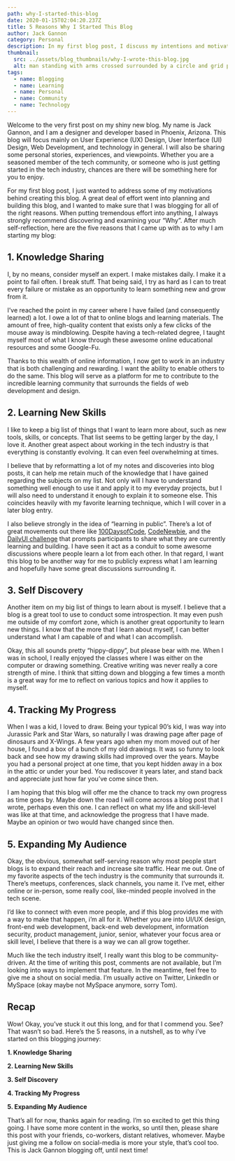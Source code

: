 ```yaml
---
path: why-I-started-this-blog
date: 2020-01-15T02:04:20.237Z
title: 5 Reasons Why I Started This Blog
author: Jack Gannon
category: Personal
description: In my first blog post, I discuss my intentions and motivations behind starting my blogging journey.
thumbnail:
  src: ../assets/blog_thumbnails/why-I-wrote-this-blog.jpg
  alt: man standing with arms crossed surrounded by a circle and grid pattern
tags:
  - name: Blogging
  - name: Learning
  - name: Personal
  - name: Community
  - name: Technology
---
```


Welcome to the very first post on my shiny new blog. My name is Jack Gannon, and I am a designer and developer based in Phoenix, Arizona. This blog will focus mainly on User Experience (UX) Design, User Interface (UI) Design, Web Development, and technology in general. I will also be sharing some personal stories, experiences, and viewpoints. Whether you are a seasoned member of the tech community, or someone who is just getting started in the tech industry, chances are there will be something here for you to enjoy.

For my first blog post, I just wanted to address some of my motivations behind creating this blog. A great deal of effort went into planning and building this blog, and I wanted to make sure that I was blogging for all of the right reasons. When putting tremendous effort into anything, I always strongly recommend discovering and examining your “Why”. After much self-reflection, here are the five reasons that I came up with as to why I am starting my blog:

## 1. Knowledge Sharing

I, by no means, consider myself an expert. I make mistakes daily. I make it a point to fail often. I break stuff. That being said, I try as hard as I can to treat every failure or mistake as an opportunity to learn something new and grow from it.

I’ve reached the point in my career where I have failed (and consequently learned) a lot. I owe a lot of that to online blogs and learning materials. The amount of free, high-quality content that exists only a few clicks of the mouse away is mindblowing. Despite having a tech-related degree, I taught myself most of what I know through these awesome online educational resources and some Google-Fu.

Thanks to this wealth of online information, I now get to work in an industry that is both challenging and rewarding. I want the ability to enable others to do the same. This blog will serve as a platform for me to contribute to the incredible learning community that surrounds the fields of web development and design.

## 2. Learning New Skills

I like to keep a big list of things that I want to learn more about, such as new tools, skills, or concepts. That list seems to be getting larger by the day, I love it. Another great aspect about working in the tech industry is that everything is constantly evolving. It can even feel overwhelming at times.

I believe that by reformatting a lot of my notes and discoveries into blog posts, it can help me retain much of the knowledge that I have gained regarding the subjects on my list. Not only will I have to understand something well enough to use it and apply it to my everyday projects, but I will also need to understand it enough to explain it to someone else. This coincides heavily with my favorite learning technique, which I will cover in a later blog entry.

I also believe strongly in the idea of “learning in public”. There’s a lot of great movements out there like [100DaysofCode](https://www.100daysofcode.com/), [CodeNewbie](https://www.codenewbie.org/), and the [DailyUI challenge](https://www.dailyui.co/) that prompts participants to share what they are currently learning and building. I have seen it act as a conduit to some awesome discussions where people learn a lot from each other. In that regard, I want this blog to be another way for me to publicly express what I am learning and hopefully have some great discussions surrounding it.

## 3. Self Discovery

Another item on my big list of things to learn about is myself. I believe that a blog is a great tool to use to conduct some introspection. It may even push me outside of my comfort zone, which is another great opportunity to learn new things. I know that the more that I learn about myself, I can better understand what I am capable of and what I can accomplish.

Okay, this all sounds pretty “hippy-dippy”, but please bear with me. When I was in school, I really enjoyed the classes where I was either on the computer or drawing something. Creative writing was never really a core strength of mine. I think that sitting down and blogging a few times a month is a great way for me to reflect on various topics and how it applies to myself.

## 4. Tracking My Progress

When I was a kid, I loved to draw. Being your typical 90’s kid, I was way into Jurassic Park and Star Wars, so naturally I was drawing page after page of dinosaurs and X-Wings. A few years ago when my mom moved out of her house, I found a box of a bunch of my old drawings. It was so funny to look back and see how my drawing skills had improved over the years. Maybe you had a personal project at one time, that you kept hidden away in a box in the attic or under your bed. You rediscover it years later, and stand back and appreciate just how far you’ve come since then.

I am hoping that this blog will offer me the chance to track my own progress as time goes by. Maybe down the road I will come across a blog post that I wrote, perhaps even this one. I can reflect on what my life and skill-level was like at that time, and acknowledge the progress that I have made. Maybe an opinion or two would have changed since then.

## 5. Expanding My Audience

Okay, the obvious, somewhat self-serving reason why most people start blogs is to expand their reach and increase site traffic. Hear me out. One of my favorite aspects of the tech industry is the community that surrounds it. There’s meetups, conferences, slack channels, you name it. I’ve met, either online or in-person, some really cool, like-minded people involved in the tech scene.

I’d like to connect with even more people, and if this blog provides me with a way to make that happen, i’m all for it. Whether you are into UI/UX design, front-end web development, back-end web development, information security, product management, junior, senior, whatever your focus area or skill level, I believe that there is a way we can all grow together.

Much like the tech industry itself, I really want this blog to be community-driven. At the time of writing this post, comments are not available, but I’m looking into ways to implement that feature. In the meantime, feel free to give me a shout on social media. I’m usually active on Twitter, LinkedIn or MySpace (okay maybe not MySpace anymore, sorry Tom).

## Recap

Wow! Okay, you’ve stuck it out this long, and for that I commend you. See? That wasn’t so bad. Here’s the 5 reasons, in a nutshell, as to why i’ve started on this blogging journey:

**1. Knowledge Sharing**

**2. Learning New Skills**

**3. Self Discovery**

**4. Tracking My Progress**

**5. Expanding My Audience**

That’s all for now, thanks again for reading. I’m so excited to get this thing going. I have some more content in the works, so until then, please share this post with your friends, co-workers, distant relatives, whomever. Maybe just giving me a follow on social-media is more your style, that’s cool too. This is Jack Gannon blogging off, until next time!
